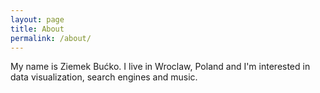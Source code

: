 ```yaml
---
layout: page
title: About
permalink: /about/
---
```


My name is Ziemek Bućko. I live in Wroclaw, Poland and I'm interested in data visualization, search engines and music.
